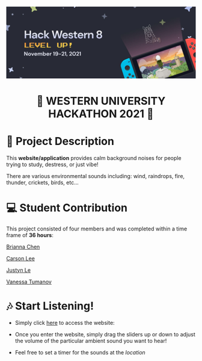 ![Hackathon Logo](https://github.com/CarsonLeee/perfectstorm/blob/main/logo.jpg)
# <p align="center">🐎 WESTERN UNIVERSITY HACKATHON 2021 🐎</p>

# 📄 Project Description
This **website/application** provides calm background noises for people trying to study, destress, or just vibe! 

There are various environmental sounds including: wind, raindrops, fire, thunder, crickets, birds, etc...

# 💻 Student Contribution
This project consisted of four members and was completed within a time frame of **36 hours**:

[Brianna Chen](https://github.com/Brianna0510)

[Carson Lee](https://github.com/JustynLe)

[Justyn Le](https://github.com/CarsonLeee)

[Vanessa Tumanov](https://github.com/vanessatumanov)

# 🎶 Start Listening!
- Simply click [here](https://www.google.ca/) to access the website:

- Once you enter the website, simply drag the sliders up or down to adjust the volume of the particular ambient sound you want to hear!

- Feel free to set a timer for the sounds at the *location*

